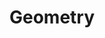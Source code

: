 ---
layout: toctree
title: Geometry
permalink: /blog/maths/geom/
parent: /blog/maths/

enumerate_grand_children: true
---